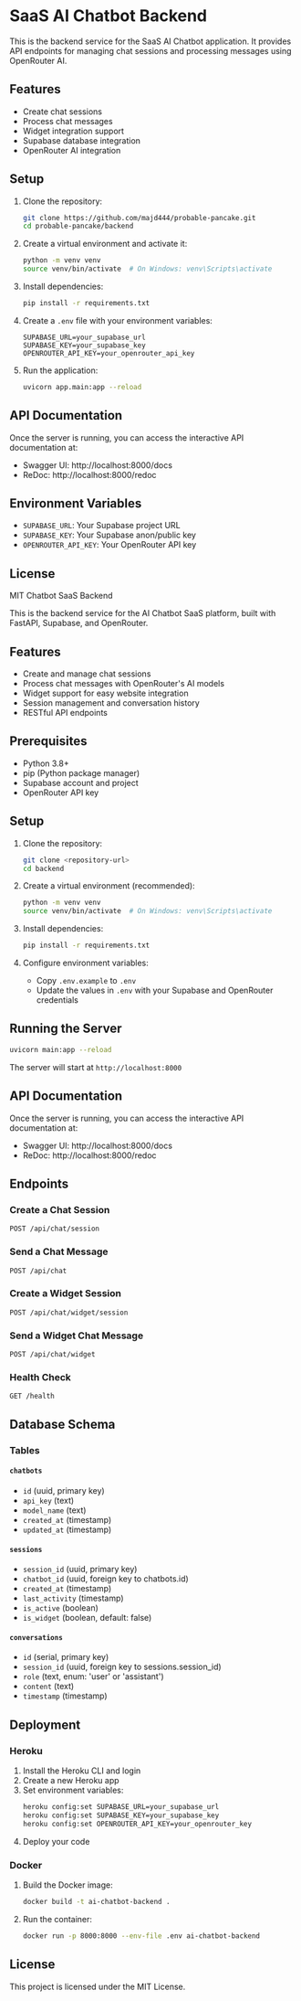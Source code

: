 # SaaS AI Chatbot Backend

This is the backend service for the SaaS AI Chatbot application. It provides API endpoints for managing chat sessions and processing messages using OpenRouter AI.

## Features

- Create chat sessions
- Process chat messages
- Widget integration support
- Supabase database integration
- OpenRouter AI integration

## Setup

1. Clone the repository:
   ```bash
   git clone https://github.com/majd444/probable-pancake.git
   cd probable-pancake/backend
   ```

2. Create a virtual environment and activate it:
   ```bash
   python -m venv venv
   source venv/bin/activate  # On Windows: venv\Scripts\activate
   ```

3. Install dependencies:
   ```bash
   pip install -r requirements.txt
   ```

4. Create a `.env` file with your environment variables:
   ```
   SUPABASE_URL=your_supabase_url
   SUPABASE_KEY=your_supabase_key
   OPENROUTER_API_KEY=your_openrouter_api_key
   ```

5. Run the application:
   ```bash
   uvicorn app.main:app --reload
   ```

## API Documentation

Once the server is running, you can access the interactive API documentation at:
- Swagger UI: http://localhost:8000/docs
- ReDoc: http://localhost:8000/redoc

## Environment Variables

- `SUPABASE_URL`: Your Supabase project URL
- `SUPABASE_KEY`: Your Supabase anon/public key
- `OPENROUTER_API_KEY`: Your OpenRouter API key

## License

MIT Chatbot SaaS Backend

This is the backend service for the AI Chatbot SaaS platform, built with FastAPI, Supabase, and OpenRouter.

## Features

- Create and manage chat sessions
- Process chat messages with OpenRouter's AI models
- Widget support for easy website integration
- Session management and conversation history
- RESTful API endpoints

## Prerequisites

- Python 3.8+
- pip (Python package manager)
- Supabase account and project
- OpenRouter API key

## Setup

1. Clone the repository:
   ```bash
   git clone <repository-url>
   cd backend
   ```

2. Create a virtual environment (recommended):
   ```bash
   python -m venv venv
   source venv/bin/activate  # On Windows: venv\Scripts\activate
   ```

3. Install dependencies:
   ```bash
   pip install -r requirements.txt
   ```

4. Configure environment variables:
   - Copy `.env.example` to `.env`
   - Update the values in `.env` with your Supabase and OpenRouter credentials

## Running the Server

```bash
uvicorn main:app --reload
```

The server will start at `http://localhost:8000`

## API Documentation

Once the server is running, you can access the interactive API documentation at:
- Swagger UI: http://localhost:8000/docs
- ReDoc: http://localhost:8000/redoc

## Endpoints

### Create a Chat Session
```
POST /api/chat/session
```

### Send a Chat Message
```
POST /api/chat
```

### Create a Widget Session
```
POST /api/chat/widget/session
```

### Send a Widget Chat Message
```
POST /api/chat/widget
```

### Health Check
```
GET /health
```

## Database Schema

### Tables

#### `chatbots`
- `id` (uuid, primary key)
- `api_key` (text)
- `model_name` (text)
- `created_at` (timestamp)
- `updated_at` (timestamp)

#### `sessions`
- `session_id` (uuid, primary key)
- `chatbot_id` (uuid, foreign key to chatbots.id)
- `created_at` (timestamp)
- `last_activity` (timestamp)
- `is_active` (boolean)
- `is_widget` (boolean, default: false)

#### `conversations`
- `id` (serial, primary key)
- `session_id` (uuid, foreign key to sessions.session_id)
- `role` (text, enum: 'user' or 'assistant')
- `content` (text)
- `timestamp` (timestamp)

## Deployment

### Heroku

1. Install the Heroku CLI and login
2. Create a new Heroku app
3. Set environment variables:
   ```bash
   heroku config:set SUPABASE_URL=your_supabase_url
   heroku config:set SUPABASE_KEY=your_supabase_key
   heroku config:set OPENROUTER_API_KEY=your_openrouter_key
   ```
4. Deploy your code

### Docker

1. Build the Docker image:
   ```bash
   docker build -t ai-chatbot-backend .
   ```
2. Run the container:
   ```bash
   docker run -p 8000:8000 --env-file .env ai-chatbot-backend
   ```

## License

This project is licensed under the MIT License.
